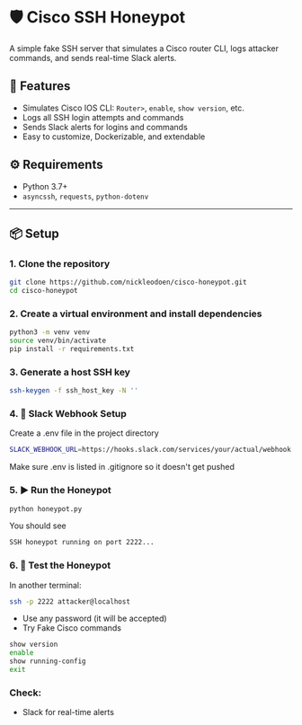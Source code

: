 # 🛡️ Cisco SSH Honeypot

A simple fake SSH server that simulates a Cisco router CLI, logs attacker commands, and sends real-time Slack alerts.

## 🚀 Features
- Simulates Cisco IOS CLI: `Router>`, `enable`, `show version`, etc.
- Logs all SSH login attempts and commands
- Sends Slack alerts for logins and commands
- Easy to customize, Dockerizable, and extendable

## ⚙️ Requirements

- Python 3.7+
- `asyncssh`, `requests`, `python-dotenv`

---

## 📦 Setup

### 1. Clone the repository

```bash
git clone https://github.com/nickleodoen/cisco-honeypot.git
cd cisco-honeypot
```

### 2. Create a virtual environment and install dependencies

```bash
python3 -m venv venv
source venv/bin/activate
pip install -r requirements.txt
```


### 3. Generate a host SSH key

```bash
ssh-keygen -f ssh_host_key -N ''
```


### 4. 🔐 Slack Webhook Setup

Create a .env file in the project directory

```bash
SLACK_WEBHOOK_URL=https://hooks.slack.com/services/your/actual/webhook
```

Make sure .env is listed in .gitignore so it doesn't get pushed

### 5. ▶️ Run the Honeypot

```bash
python honeypot.py
```

You should see

```bash
SSH honeypot running on port 2222...
```

### 6. 🧪 Test the Honeypot

In another terminal:

```bash
ssh -p 2222 attacker@localhost
```

- Use any password (it will be accepted)
- Try Fake Cisco commands

```bash
show version
enable
show running-config
exit
```

### Check:
- Slack for real-time alerts
